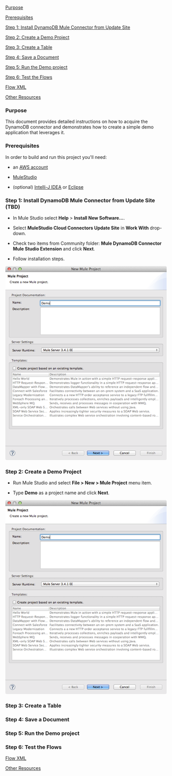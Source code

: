 [Purpose](#purpose)

[Prerequisites](#prerequisites)

[Step 1: Install DynamoDB Mule Connector from Update Site](#step1)

[Step 2: Create a Demo Project](#step2)

[Step 3: Create a Table](#step3)

[Step 4: Save a Document](#step4)

[Step 5: Run the Demo project](#step5)

[Step 6: Test the Flows](#step6)

[Flow XML](#flowXML)

[Other Resources](#other)





### Purpose



This document provides detailed instructions on how to acquire the DynamoDB connector and demonstrates how to create a simple demo application that leverages it.



### Prerequisites



In order to build and run this project you'll need:



* an [AWS account](http://aws.amazon.com/)

* [MuleStudio](http://www.mulesoft.org/download-mule-esb-community-edition)

* (optional) [Intelli-J IDEA](http://www.jetbrains.com/idea/download/) or [Eclipse](http://www.eclipse.org/downloads/)






### Step 1: Install DynamoDB Mule Connector from Update Site (TBD)



*    In Mule Studio select **Help** \> **Install New Software...**.

*    Select **MuleStudio Cloud Connectors Update Site** in **Work With** drop-down.

*    Check two items from Community folder: **Mule DynamoDB Connector Mule Studio Extension** and click **Next**.

*    Follow installation steps.



![Install Mule Box Connector from update Site](images/Step2-1.png)





### Step 2: Create a Demo Project



*    Run Mule Studio and select **File \> New \> Mule Project** menu item.

*    Type **Demo** as a project name and click **Next**.

![Create a new Demo project](images/Step2-1.png)


### Step 3: Create a Table

### Step 4: Save a Document

### Step 5: Run the Demo project

### Step 6: Test the Flows

[Flow XML](#flowXML)

[Other Resources](#other)